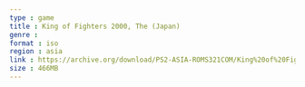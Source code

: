 ```yaml
---
type : game
title : King of Fighters 2000, The (Japan)
genre : 
format : iso
region : asia
link : https://archive.org/download/PS2-ASIA-ROMS321COM/King%20of%20Fighters%202000%2C%20The%20%28Japan%29.7z
size : 466MB
---
```


